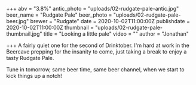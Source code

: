 +++
abv = "3.8%"
antic_photo = "uploads/02-rudgate-pale-antic.jpg"
beer_name = "Rudgate Pale"
beer_photo = "uploads/02-rudgate-pale-beer.jpg"
brewer = "Rudgate"
date = 2020-10-02T11:00:00Z
publishdate = 2020-10-02T11:00:00Z
thumbnail = "uploads/02-rudgate-pale-thumbnail.jpg"
title = "Looking a little pale"
video = ""
author = "Jonathan"
 
+++
A fairly quiet one for the second of Drinktober. I'm hard at work in the Beercave prepping for the insanity to come, just taking a break to enjoy a tasty Rudgate Pale.

Tune in tomorrow, same beer time, same beer channel, when we start to kick things up a notch!